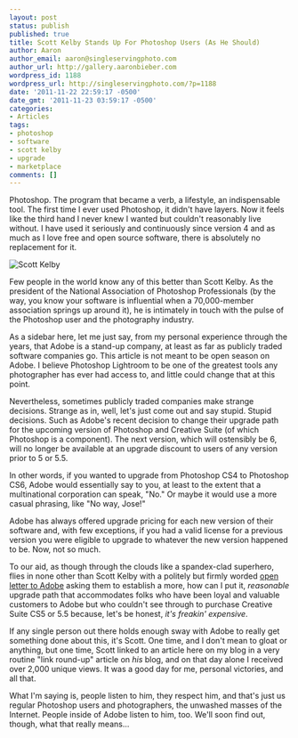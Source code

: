 ```yaml
---
layout: post
status: publish
published: true
title: Scott Kelby Stands Up For Photoshop Users (As He Should)
author: Aaron
author_email: aaron@singleservingphoto.com
author_url: http://gallery.aaronbieber.com
wordpress_id: 1188
wordpress_url: http://singleservingphoto.com/?p=1188
date: '2011-11-22 22:59:17 -0500'
date_gmt: '2011-11-23 03:59:17 -0500'
categories:
- Articles
tags:
- photoshop
- software
- scott kelby
- upgrade
- marketplace
comments: []
---
```

Photoshop. The program that became a verb, a lifestyle, an indispensable
tool. The first time I ever used Photoshop, it didn't have layers. Now
it feels like the third hand I never knew I wanted but couldn't
reasonably live without. I have used it seriously and continuously since
version 4 and as much as I love free and open source software, there is
absolutely no replacement for it.

![Scott
Kelby](http://singleservingphoto.com/wp-content/uploads/2011/11/scott-k1.png "Scott Kelby")

Few people in the world know any of this better than Scott Kelby. As the
president of the National Association of Photoshop Professionals (by the
way, you know your software is influential when a 70,000-member
association springs up around it), he is intimately in touch with the
pulse of the Photoshop user and the photography industry.<span
id="more"></span><span id="more-1188"></span>

As a sidebar here, let me just say, from my personal experience through
the years, that Adobe is a stand-up company, at least as far as publicly
traded software companies go. This article is not meant to be open
season on Adobe. I believe Photoshop Lightroom to be one of the greatest
tools any photographer has ever had access to, and little could change
that at this point.

Nevertheless, sometimes publicly traded companies make strange
decisions. Strange as in, well, let's just come out and say stupid.
Stupid decisions. Such as Adobe's recent decision to change their
upgrade path for the upcoming version of Photoshop and Creative Suite
(of which Photoshop is a component). The next version, which will
ostensibly be 6, will no longer be available at an upgrade discount to
users of any version prior to 5 or 5.5.

In other words, if you wanted to upgrade from Photoshop CS4 to Photoshop
CS6, Adobe would essentially say to you, at least to the extent that a
multinational corporation can speak, "No." Or maybe it would use a more
casual phrasing, like "No way, Jose!"

Adobe has always offered upgrade pricing for each new version of their
software and, with few exceptions, if you had a valid license for a
previous version you were eligible to upgrade to whatever the new
version happened to be. Now, not so much.

To our aid, as though through the clouds like a spandex-clad superhero,
flies in none other than Scott Kelby with a politely but firmly worded
[open letter to
Adobe](http://www.scottkelby.com/blog/2011/archives/22903) asking them to
establish a more, how can I put it, _reasonable_ upgrade path that
accommodates folks who have been loyal and valuable customers to Adobe
but who couldn't see through to purchase Creative Suite CS5 or 5.5
because, let's be honest, _it's freakin' expensive_.

If any single person out there holds enough sway with Adobe to really
get something done about this, it's Scott. One time, and I don't mean to
gloat or anything, but one time, Scott linked to an article here on my
blog in a very routine "link round-up" article on _his_ blog, and on
that day alone I received over 2,000 unique views. It was a good day for
me, personal victories, and all that.

What I'm saying is, people listen to him, they respect him, and that's
just us regular Photoshop users and photographers, the unwashed masses
of the Internet. People inside of Adobe listen to him, too. We'll soon
find out, though, what that really means...
